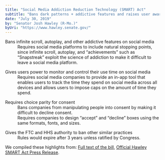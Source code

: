 ```yaml
---
title: "Social Media Addiction Reduction Technology (SMART) Act"
subtitle: "Bans dark patterns + addictive features and raises user awareness on social media "
date: "July 30, 2019"
by: "Senator Josh Hawley (R-Mo.)"
byUri: "https://www.hawley.senate.gov/"
---
```


<dl>
  <dt>Bans infinite scroll, autoplay, and other addictive features on social media</dt>
  <dd>
    Requires social media platforms to include natural stopping points, since infinite scroll, autoplay, and “achievements” such as “Snapstreak” exploit the science of addiction to make it difficult to leave a social media platform.
  </dd>
</dl>

<dl>
  <dt>Gives users power to monitor and control their use time on social media</dt>
  <dd>
    Requires social media companies to provide an in-app tool that enables users to track the time they spend on social media across all devices and allows users to impose caps on the amount of time they spend.
  </dd>
</dl>

<dl>
  <dt>Requires choice parity for consent</dt>
  <dd>
    Bans companies from manipulating people into consent by making it difficult to decline consent.
  </dd>
  <dd>
    Requires companies to design “accept” and “decline” boxes using the same formats, fonts, and sizes.
  </dd>
</dl>

<dl>
  <dt>Gives the FTC and HHS authority to ban other similar practices</dt>
  <dd>
    Rules would expire after 3 years unless ratified by Congress.
  </dd>
</dl>

We compiled these highlights from: <a rel="noopener noreferrer" target="_blank"
href="https://www.hawley.senate.gov/sites/default/files/2019-07/Social-Media-Addiction-Reduction-Technology-Act.pdf">Full text of the bill</a>, <a rel="noopener noreferrer" target="_blank" href="https://www.hawley.senate.gov/sen-hawley-introduces-legislation-curb-social-media-addiction">Official Hawley SMART Act Press Release</a>.
